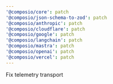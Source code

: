 ```yaml
---
'@composio/core': patch
'@composio/json-schema-to-zod': patch
'@composio/anthropic': patch
'@composio/cloudflare': patch
'@composio/google': patch
'@composio/langchain': patch
'@composio/mastra': patch
'@composio/openai': patch
'@composio/vercel': patch
---
```


Fix telemetry transport
